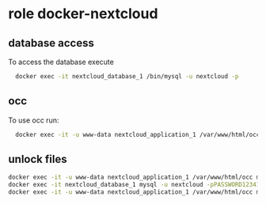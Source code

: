 # role docker-nextcloud

## database access
To access the database execute
```bash
  docker exec -it nextcloud_database_1 /bin/mysql -u nextcloud -p
```

## occ

To use occ run:

```bash
  docker exec -it -u www-data nextcloud_application_1 /var/www/html/occ
```

## unlock files
```bash
docker exec -it -u www-data nextcloud_application_1 /var/www/html/occ maintenance:mode --on
docker exec -it nextcloud_database_1 mysql -u nextcloud -pPASSWORD1234132 -D nextcloud -e "delete from oc_file_locks where 1"
docker exec -it -u www-data nextcloud_application_1 /var/www/html/occ maintenance:mode --off
```
